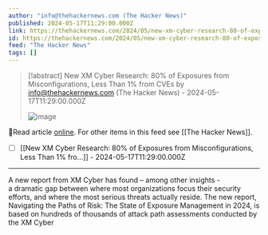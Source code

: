 ```yaml
---
author: "info@thehackernews.com (The Hacker News)"
published: 2024-05-17T11:29:00.000Z
link: https://thehackernews.com/2024/05/new-xm-cyber-research-80-of-exposures.html
id: https://thehackernews.com/2024/05/new-xm-cyber-research-80-of-exposures.html
feed: "The Hacker News"
tags: []
---
```

> [!abstract] New XM Cyber Research: 80% of Exposures from Misconfigurations, Less Than 1% from CVEs by info@thehackernews.com (The Hacker News) - 2024-05-17T11:29:00.000Z
>
> ![image](https://blogger.googleusercontent.com/img/b/R29vZ2xl/AVvXsEgyW5tQUIjpctocrlvWbnUcdnROq7YRBoKp5VQEfa97lFMq6oPX_VN0u_eDInWPMdG2cCEcZgH9L8c0MjYSQoGHpGE1pTPos0ihhtK1IuZIYz7X7go2EOMELR9ch2bTiYMY0ffMQ28jSrkM-xv7KmHgbUTyppDuM_xywMtAR6ZyT5UkT8eR3po0JIXTSeo/s1600/main.png)

🔗Read article [online](https://thehackernews.com/2024/05/new-xm-cyber-research-80-of-exposures.html). For other items in this feed see [[The Hacker News]].

- [ ] [[New XM Cyber Research꞉ 80% of Exposures from Misconfigurations, Less Than 1% fro…]] - 2024-05-17T11:29:00.000Z
- - -
A new report from XM Cyber has found – among other insights - a dramatic gap between where most organizations focus their security efforts, and where the most serious threats actually reside. The new report, Navigating the Paths of Risk: The State of Exposure Management in 2024, is based on hundreds of thousands of attack path assessments conducted by the XM Cyber
